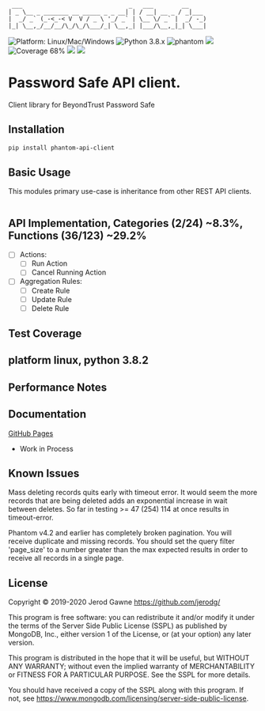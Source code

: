 ```
 ___                              _   ___        __     
| _ \__ _ _______ __ _____ _ _ __| | / __| __ _ / _|___ 
|  _/ _` (_-<_-< V  V / _ \ '_/ _` | \__ \/ _` |  _/ -_)
|_| \__,_/__/__/\_/\_/\___/_| \__,_| |___/\__,_|_| \___|                                                        
```
![Platform: Linux/Mac/Windows](https://img.shields.io/badge/Platform-Linux/Mac/Windows-blue.svg?style=plastic "Platform: Linux/Mac/Windows")
![Python 3.8.x](https://img.shields.io/badge/Python-3.8%2B-blue.svg?style=plastic "Python 3.8.x")
![phantom](https://img.shields.io/badge/Phantom-4.5+-blue.svg?style=plastic)
<a href="https://www.mongodb.com/licensing/server-side-public-license"><img src="https://img.shields.io/badge/License-SSPL-green.svg?style=plastic"></a>
![Coverage 68%](https://img.shields.io/badge/Coverage-75%25-yellow.svg?style=plastic "Coverage 68%")
<a href="https://saythanks.io/to/jerodg"><img src="https://img.shields.io/badge/Say%20Thanks-!-1EAEDB.svg?style=plastic"></a>
<a href="https://www.paypal.me/jerodgawne"><img src="https://img.shields.io/badge/Donate-orange.svg?style=plastic"></a>

# Password Safe API client.
Client library for BeyondTrust Password Safe


## Installation
```bash
pip install phantom-api-client
```

## Basic Usage
This modules primary use-case is inheritance from other REST API clients.

```python

```
## API Implementation, Categories (2/24) ~8.3%, Functions (36/123) ~29.2%
- [ ] Actions:
    - [ ] Run Action
    - [ ] Cancel Running Action
- [ ] Aggregation Rules:
    - [ ] Create Rule
    - [ ] Update Rule
    - [ ] Delete Rule
    
## Test Coverage

platform linux, python 3.8.2
-

## Performance Notes


## Documentation
[GitHub Pages](https://jerodg.github.io/password-safe-api-client/)
- Work in Process

## Known Issues
Mass deleting records quits early with timeout error. It would seem the more 
records that are being deleted adds an exponential increase in wait between 
deletes. So far in testing >= 47 (254) 114 at once results in timeout-error.


Phantom v4.2 and earlier has completely broken pagination. You will receive 
duplicate and missing records. You should set the query filter 'page_size' to 
a number greater than the max expected results in order to receive all records 
in a single page.


## License
Copyright © 2019-2020 Jerod Gawne <https://github.com/jerodg/>

This program is free software: you can redistribute it and/or modify
it under the terms of the Server Side Public License (SSPL) as
published by MongoDB, Inc., either version 1 of the
License, or (at your option) any later version.

This program is distributed in the hope that it will be useful,
but WITHOUT ANY WARRANTY; without even the implied warranty of
MERCHANTABILITY or FITNESS FOR A PARTICULAR PURPOSE.  See the
SSPL for more details.

You should have received a copy of the SSPL along with this program.
If not, see <https://www.mongodb.com/licensing/server-side-public-license>.
